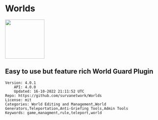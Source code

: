 # Worlds
<img src="https://raw.githubusercontent.com/survanetwork/Worlds/2c491055211acff0f4ec6ed1d804bba71d250c38/icon.png" width="128" height="128" />

## Easy to use but feature rich World Guard Plugin
```properties
Version: 4.0.1
    API: 4.0.0
    Updated: 16-10-2022 21:11:52 UTC
Repo: https://github.com/survanetwork/Worlds
License: mit
Categories: World Editing and Management,World Generators,Teleportation,Anti-Griefing Tools,Admin Tools
Keywords: game,managment,rule,teleport,world
```